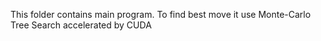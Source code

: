 This folder contains main program. To find best move it use Monte-Carlo Tree Search accelerated by CUDA
